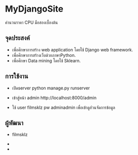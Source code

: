 # MyDjangoSite
คำนวนราคา CPU มือสองเบื้องต้น
## จุดประสงค์ 
* เพื่อศึกษาการสร้าง web application โดยใช้ Django web framework.
* เพื่อศึกษาการสร้างเว็บด้วยภาษาPython.
* เพื่อศึกษา Data mining โดยใช้ Sklearn.

## การใช้งาน
* เปิดserver python manage.py runserver


* เข้าสู่หน้า admin http://localhost:8000/admin

* ใช้ user filmsklz pw adminadmin เพื่อเข้าดูส่วนจัดการข้อมูล

## ผู้พัฒนา
* filmsklz

-
-
